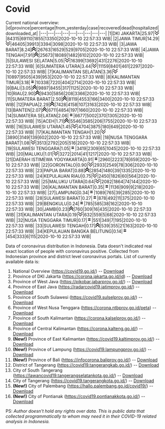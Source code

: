 # Covid
Current national overview:
|id|province|percentage|from_yesterday|case|recovered|dead|hospitalized|downloaded_at|
|---|---|---|---|---|---|---|---|---|
|1|DKI JAKARTA|25.97|![down](https://github.com/ariefrachmannn/covid/raw/master/img/rsz_down.png)|84315|69110|1855|13350|2020-10-10 22:57:33 WIB|
|2|JAWA TIMUR|14.29|![down](https://github.com/ariefrachmannn/covid/raw/master/img/rsz_down.png)|46405|39913|3394|3098|2020-10-10 22:57:33 WIB|
|3|JAWA BARAT|8.24|![up](https://github.com/ariefrachmannn/covid/raw/master/img/rsz_img_186982.png)|26763|16529|529|9705|2020-10-10 22:57:33 WIB|
|4|JAWA TENGAH|7.91|![up](https://github.com/ariefrachmannn/covid/raw/master/img/rsz_img_186982.png)|25673|18089|1482|6102|2020-10-10 22:57:33 WIB|
|5|SULAWESI SELATAN|5.05|![down](https://github.com/ariefrachmannn/covid/raw/master/img/rsz_down.png)|16399|13692|431|2276|2020-10-10 22:57:33 WIB|
|6|SUMATERA UTARA|3.44|![down](https://github.com/ariefrachmannn/covid/raw/master/img/rsz_down.png)|11159|8401|461|2297|2020-10-10 22:57:33 WIB|
|7|KALIMANTAN SELATAN|3.36|![down](https://github.com/ariefrachmannn/covid/raw/master/img/rsz_down.png)|10897|9505|439|953|2020-10-10 22:57:33 WIB|
|8|KALIMANTAN TIMUR|3.18|![equal](https://github.com/ariefrachmannn/covid/raw/master/img/rsz_equal.png)|10338|7220|404|2714|2020-10-10 22:57:33 WIB|
|9|BALI|3.05|![up](https://github.com/ariefrachmannn/covid/raw/master/img/rsz_img_186982.png)|9897|8455|317|1125|2020-10-10 22:57:33 WIB|
|10|RIAU|2.90|![up](https://github.com/ariefrachmannn/covid/raw/master/img/rsz_img_186982.png)|9430|5856|208|3366|2020-10-10 22:57:33 WIB|
|11|SUMATERA BARAT|2.50|![up](https://github.com/ariefrachmannn/covid/raw/master/img/rsz_img_186982.png)|8119|4553|166|3400|2020-10-10 22:57:33 WIB|
|12|PAPUA|2.29|![up](https://github.com/ariefrachmannn/covid/raw/master/img/rsz_img_186982.png)|7428|4158|107|3163|2020-10-10 22:57:33 WIB|
|13|BANTEN|2.07|![up](https://github.com/ariefrachmannn/covid/raw/master/img/rsz_img_186982.png)|6711|4854|197|1660|2020-10-10 22:57:33 WIB|
|14|SUMATERA SELATAN|2.06|![equal](https://github.com/ariefrachmannn/covid/raw/master/img/rsz_equal.png)|6677|5002|370|1305|2020-10-10 22:57:33 WIB|
|15|ACEH|1.71|![up](https://github.com/ariefrachmannn/covid/raw/master/img/rsz_img_186982.png)|5546|3585|206|1755|2020-10-10 22:57:33 WIB|
|16|SULAWESI UTARA|1.45|![down](https://github.com/ariefrachmannn/covid/raw/master/img/rsz_down.png)|4704|3875|180|649|2020-10-10 22:57:33 WIB|
|17|KALIMANTAN TENGAH|1.20|![down](https://github.com/ariefrachmannn/covid/raw/master/img/rsz_down.png)|3890|3149|139|602|2020-10-10 22:57:33 WIB|
|18|NUSA TENGGARA BARAT|1.08|![down](https://github.com/ariefrachmannn/covid/raw/master/img/rsz_down.png)|3513|2792|205|516|2020-10-10 22:57:33 WIB|
|19|SULAWESI TENGGARA|1.05|![equal](https://github.com/ariefrachmannn/covid/raw/master/img/rsz_equal.png)|3419|2309|65|1045|2020-10-10 22:57:33 WIB|
|20|MALUKU|1.01|![down](https://github.com/ariefrachmannn/covid/raw/master/img/rsz_down.png)|3272|2014|41|1217|2020-10-10 22:57:33 WIB|
|21|DAERAH ISTIMEWA YOGYAKARTA|0.91|![equal](https://github.com/ariefrachmannn/covid/raw/master/img/rsz_equal.png)|2960|2223|78|659|2020-10-10 22:57:33 WIB|
|22|GORONTALO|0.90|![down](https://github.com/ariefrachmannn/covid/raw/master/img/rsz_down.png)|2933|2549|78|306|2020-10-10 22:57:33 WIB|
|23|PAPUA BARAT|0.88|![up](https://github.com/ariefrachmannn/covid/raw/master/img/rsz_img_186982.png)|2854|1480|39|1335|2020-10-10 22:57:33 WIB|
|24|KEPULAUAN RIAU|0.75|![down](https://github.com/ariefrachmannn/covid/raw/master/img/rsz_down.png)|2450|1826|60|564|2020-10-10 22:57:33 WIB|
|25|MALUKU UTARA|0.64|![down](https://github.com/ariefrachmannn/covid/raw/master/img/rsz_down.png)|2082|1864|74|144|2020-10-10 22:57:33 WIB|
|26|KALIMANTAN BARAT|0.35|![equal](https://github.com/ariefrachmannn/covid/raw/master/img/rsz_equal.png)|1136|909|9|218|2020-10-10 22:57:33 WIB|
|27|LAMPUNG|0.34|![equal](https://github.com/ariefrachmannn/covid/raw/master/img/rsz_equal.png)|1089|765|39|285|2020-10-10 22:57:33 WIB|
|28|SULAWESI BARAT|0.27|![equal](https://github.com/ariefrachmannn/covid/raw/master/img/rsz_equal.png)|878|492|11|375|2020-10-10 22:57:33 WIB|
|29|BENGKULU|0.24|![equal](https://github.com/ariefrachmannn/covid/raw/master/img/rsz_equal.png)|785|585|38|162|2020-10-10 22:57:33 WIB|
|30|JAMBI|0.23|![up](https://github.com/ariefrachmannn/covid/raw/master/img/rsz_img_186982.png)|760|309|16|435|2020-10-10 22:57:33 WIB|
|31|KALIMANTAN UTARA|0.19|![down](https://github.com/ariefrachmannn/covid/raw/master/img/rsz_down.png)|632|559|5|68|2020-10-10 22:57:33 WIB|
|32|NUSA TENGGARA TIMUR|0.17|![equal](https://github.com/ariefrachmannn/covid/raw/master/img/rsz_equal.png)|551|349|7|195|2020-10-10 22:57:33 WIB|
|33|SULAWESI TENGAH|0.17|![up](https://github.com/ariefrachmannn/covid/raw/master/img/rsz_img_186982.png)|539|355|21|163|2020-10-10 22:57:33 WIB|
|34|KEPULAUAN BANGKA BELITUNG|0.14|![equal](https://github.com/ariefrachmannn/covid/raw/master/img/rsz_equal.png)|454|333|6|115|2020-10-10 22:57:33 WIB|

Data of coronavirus distribution in Indonesia. Data doesn't indicated real exact location of people with coronavirus positive. Collected from Indonesian province and district level coronavirus portals. List of currently available data is:
1. National Overview (https://covid19.go.id/) -- [Download](https://www.dropbox.com/s/66ly270fw4y76fx/covid_nasional.csv?dl=0)
2. Province of DKI Jakarta (https://corona.jakarta.go.id/id) -- [Download](https://riwayat-file-covid-19-dki-jakarta-jakartagis.hub.arcgis.com/)
3. Province of West Java (https://pikobar.jabarprov.go.id/) -- [Download](https://www.dropbox.com/s/alg0zp60fylq6cn/covid_jabar.csv?dl=0)
4. Province of East Java (https://radarcovid19.jatimprov.go.id/) -- [Download](https://www.dropbox.com/sh/e7vtgcnl4ckbvr4/AADo9UMRDZvrhHn66qTHZOvNa?dl=0)
5. Province of South Sulawesi (https://covid19.sulselprov.go.id/) -- [Download](https://www.dropbox.com/s/z5ek23lwcztj7z7/covid_sulsel.csv?dl=0)
6. Province of West Nusa Tenggara (https://corona.ntbprov.go.id/peta) -- [Download](https://www.dropbox.com/s/4p2k93n42xx0c00/covid_ntb.csv?dl=0)
7. Province of South Kalimantan (https://corona.kalselprov.go.id/) -- [Download](https://www.dropbox.com/sh/7aa2kvz8lb04pzz/AADH1Oj5oFMw2mp-D3JStPRsa?dl=0)
8. Province of Central Kalimantan (https://corona.kalteng.go.id/) -- [Download](https://www.dropbox.com/s/9q01v5r3ys2ozk4/covid_kalteng.csv?dl=0)
9. **(New!)** Province of East Kalimantan (https://covid19.kaltimprov.go.id/) -- [Download](https://www.dropbox.com/sh/qhpxj532nm80goa/AAB6ek_fp1__ieTR0TFQpfIga?dl=0)
10. **(New!)** Province of Lampung (https://covid19.lampungprov.go.id/) -- [Download](https://www.dropbox.com/s/ecuew6oa9kzwqwx/covid_lampung.csv?dl=0)
11. **(New!)** Province of Bali (https://infocorona.baliprov.go.id/) -- [Download](https://www.dropbox.com/sh/iceiwun4ufttmiu/AAC7dSRMpfTjPI1Lfzw-LeCUa?dl=0)
12. District of Tangerang (https://covid19.tangerangkab.go.id/) -- [Download](https://www.dropbox.com/sh/yxovyy6sy5bnz4p/AACZzVHinisKmz8oQWyQJ3nua?dl=0)
13. City of South Tangerang (https://lawancovid19.tangerangselatankota.go.id/) -- [Download](https://www.dropbox.com/s/zlvxo4ivswdzmle/covid_tangsel.csv?dl=0)
14. City of Tangerang (https://covid19.tangerangkota.go.id/) -- [Download](https://www.dropbox.com/s/e53224kvdrpjzy0/covid_tangkot.csv?dl=0)
15. **(New!)** City of Palembang (https://hallo.palembang.go.id/covid19/) -- [Download](https://www.dropbox.com/sh/oj17bhwhlpjht9e/AABZEG-OiaSaFvikATDx6coEa?dl=0)
16. **(New!)** City of Pontianak (https://covid19.pontianakkota.go.id/) -- [Download](https://www.dropbox.com/sh/66if3y4ly51j4sh/AADQ-zwLGa7Kz4ZzJgDw2-3na?dl=0)

PS: *Author doesn't hold any rights over data. This is public data that collected programmatically to whom may need it in their COVID-19 related analysis in Indonesia.*
